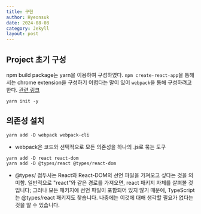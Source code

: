 ```yaml
---
title: 구현
author: Hyeonsuk
date: 2024-08-08
category: Jekyll
layout: post
---
```


## Project 초기 구성
npm build package는 yarn을 이용하여 구성하였다.
`npm create-react-app`을 통해서는 chrome extension을 구성하기 어렵다는 말이 있어 `webpack`을 통해 구성하려고 한다.
[관련 링크][1]

`yarn init -y`

## 의존성 설치

```yarn add -D webpack webpack-cli ```
* webpack은 코드와 선택적으로 모든 의존성을 하나의 .js로 묶는 도구


```
yarn add -D react react-dom
yarn add -D @types/react @types/react-dom 
```

* @types/ 접두사는 React와 React-DOM의 선언 파일을 가져오고 싶다는 것을 의미함. 일반적으로 "react"와 같은 경로를 가져오면, react 패키지 자체를 살펴볼 것입니다; 그러나 모든 패키지에 선언 파일이 포함되어 있지 않기 때문에, TypeScript는 @types/react 패키지도 찾습니다. 나중에는 이것에 대해 생각할 필요가 없다는 것을 알 수 있습니다.




[1]: https://typescript-kr.github.io/pages/tutorials/react-&-webpack.html

